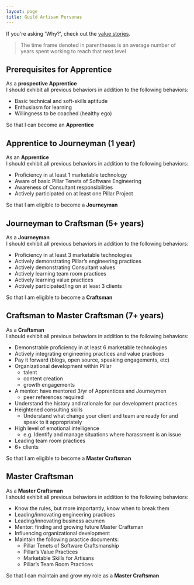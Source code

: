 ```yaml
---
layout: page
title: Guild Artisan Personas
---
```


If you're asking 'Why?', check out the [value stories](./value_stories.html).

> The time frame denoted in parentheses is an average number of years spent working to reach that next level

Prerequisites for Apprentice
-------------------------
As a **prospective Apprentice**  
I should exhibit all previous behaviors in addition to the following behaviors:

- Basic technical and soft-skills aptitude
- Enthusiasm for learning
- Willingness to be coached (healthy ego)

So that I can become an **Apprentice**

Apprentice to Journeyman (1 year)
-------------------
As an **Apprentice**  
I should exhibit all previous behaviors in addition to the following behaviors:

- Proficiency in at least 1 marketable technology
- Aware of basic Pillar Tenets of Software Engineering
- Awareness of Consultant responsibilities
- Actively participated on at least one Pillar Project

So that I am eligible to become a **Journeyman**

Journeyman to Craftsman (5+ years)
---------------------
As a **Journeyman**  
I should exhibit all previous behaviors in addition to the following behaviors:

- Proficiency in at least 3 marketable technologies
- Actively demonstrating Pillar’s engineering practices
- Actively demonstrating Consultant values
- Actively learning team room practices
- Actively learning value practices
- Actively participated/ing on at least 3 clients

So that I am eligible to become a **Craftsman**

Craftsman to Master Craftsman (7+ years)
--------------------
As a **Craftsman**  
I should exhibit all previous behaviors in addition to the following behaviors:

- Demonstrable proficiency in at least 6 marketable technologies
- Actively integrating engineering practices and value practices
- Pay it forward (blogs, open source, speaking engagements, etc)
- Organizational development within Pillar
    + talent
    + content creation
    + growth engagements
- A mentor: have mentored 3/yr of Apprentices and Journeymen
    + peer references required
- Understand the history and rationale for our development practices
- Heightened consulting skills
    + Understand what change your client and team are ready for and speak to it appropriately
- High level of emotional intelligence
    - e.g. Identify and manage situations where harassment is an issue
- Leading team room practices
- 6+ clients

So that I am eligible to become a **Master Craftsman**

Master Craftsman
----------------
As a **Master Craftsman**  
I should exhibit all previous behaviors in addition to the following behaviors:

- Know the rules, but more importantly, know when to break them
- Leading/innovating engineering practices
- Leading/innovating business acumen
- Mentor: finding and growing future Master Craftsman
- Influencing organizational development
- Maintain the following practice documents:
    + Pillar Tenets of Software Craftsmanship
    + Pillar’s Value Practices
    + Marketable Skills for Artisans
    + Pillar’s Team Room Practices

So that I can maintain and grow my role as a **Master Craftsman**
